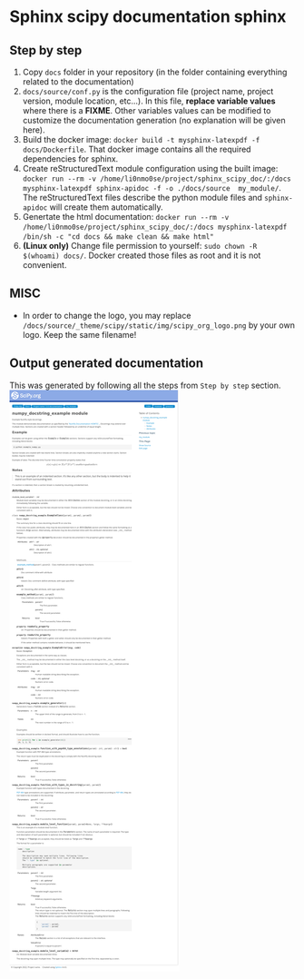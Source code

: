 # Sphinx scipy documentation sphinx

## Step by step


1. Copy `docs` folder in your repository (in the folder containing everything related to the documentation)
2. `docs/source/conf.py` is the configuration file (project name, project version, module location, etc...). In this file, **replace variable values** where there is a **FIXME**. Other variables values can be modified to customize the documentation generation (no explanation will be given here).
3. Build the docker image: `docker build -t mysphinx-latexpdf -f docs/Dockerfile`. That docker image contains all the required dependencies for sphinx.
4. Create reStructuredText module configuration using the built image: `docker run --rm -v /home/li0nmo0se/project/sphinx_scipy_doc/:/docs mysphinx-latexpdf sphinx-apidoc -f -o ./docs/source  my_module/`. The reStructuredText files describe the python module files and `sphinx-apidoc` will create them automatically.
5. Genertate the html documentation: `docker run --rm -v  /home/li0nmo0se/project/sphinx_scipy_doc/:/docs mysphinx-latexpdf /bin/sh -c "cd docs && make clean && make html"`
6. **(Linux only)** Change file permission to yourself: `sudo chown -R $(whoami) docs/`. Docker created those files as root and it is not convenient.

## MISC

* In order to change the logo, you may replace `/docs/source/_theme/scipy/static/img/scipy_org_logo.png` by your own logo. Keep the same filename!

## Output generated documentation

This was generated by following all the steps from `Step by step` section.
![](generated_doc.png)